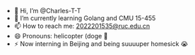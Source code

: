 - 👋 Hi, I’m @Charles-T-T
- 🌱 I’m currently learning Golang and CMU 15-455
- 📫 How to reach me: 2022201535@ruc.edu.cn
- 😄 Pronouns: helicopter (doge :dog: 
- ⚡ Now interning in Beijing and being suuuuper homesick :sob: 

<!---
Charles-T-T/Charles-T-T is a ✨ special ✨ repository because its `README.md` (this file) appears on your GitHub profile.
You can click the Preview link to take a look at your changes.
--->
